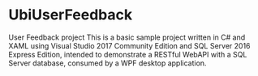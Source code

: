 # UbiUserFeedback
User Feedback project
This is a basic sample project written in C# and XAML using Visual Studio 2017 Community Edition and SQL Server 2016 Express Edition, intended to demonstrate a RESTful WebAPI with a SQL Server database, consumed by a WPF desktop application.

